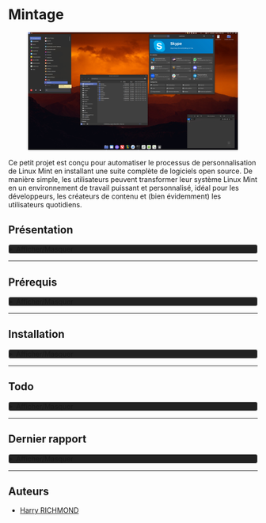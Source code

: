 # Mintage

<figure>
  <img src="./DATA/preview.jpg" alt="Preview" title="Screenshot de Mintage">
</figure>

Ce petit projet est conçu pour automatiser le processus de personnalisation de Linux Mint en installant une suite complète de logiciels open source. De manière simple, les utilisateurs peuvent transformer leur système Linux Mint en un environnement de travail puissant et personnalisé, idéal pour les développeurs, les créateurs de contenu et (bien évidemment) les utilisateurs quotidiens.

## Présentation

<details style="background-color: #222222; border: 1px solid #ccc; border-radius: 4px;">
<summary>Afficher/Masquer</summary>

### Fonctionnalités

- **Installation Automatique** : Déployez votre environnement personnalisé sans intervention manuelle.
- **Suite Complète** : Le script inclut des logiciels pour le développement, la bureautique, le multimédia, et plus encore.
- **Open Source** : Tous les logiciels installés sont open source, garantissant transparence et respect de la vie privée.
- **Thème Préconfiguré** : Profitez d'un thème sobre et fonctionnel, conçu pour une expérience utilisateur optimale.

### Liste de logiciels

Une liste non exhaustive des logiciels inclus dans ce script :

- **Développement**: Codium, Git, Docker
- **Bureautique**: LibreOffice, Thunderbird
- **Multimédia**: GIMP, Kodi
- **Internet**: Vivaldi, FileZilla
- ...et beaucoup d'autres !

Vous pouvez aussi consulter [la liste complète](./DATA/complete-list.md).

### Contributions

Les contributions sont les bienvenues ! Si vous avez des suggestions ou des améliorations, n'hésitez pas à soumettre une pull request ou à ouvrir une issue.

### License

Distribué sous la licence GPLv3. Voir `LICENSE` pour plus d'informations.

</details>

---

## Prérequis

<details style="background-color: #222222; border: 1px solid #ccc; border-radius: 4px;">
<summary>Afficher/Masquer</summary>

Une clean install de [la dernière version de Linux Mint](https://www.linuxmint.com) est nécessaire.
Pour info pour coller dans le terminal il faut utiliser `CTRL + SHIFT + V` et pour copier `CTRL + SHIFT + C`.
`CTRL + C` sert à quitter dans le terminal.

Choisir les miroirs de téléchargement pour les mises à jour (prenez les plus rapides)
Pour ouvrir le terminal : `CTRL + ALT + T`

```bash
/usr/bin/software-properties-gtk
```

Ensuite choisissez les drivers

```bash
driver-manager
```

Installez les drivers propriétaires et "Appliquer les changements", puis fermez.

Faire les mise à jour

```bash
mintupdate
```

Et installer nala, une surcouche du gestionnaire apt

```bash
sudo apt install -y nala expect curl wget
```

Il y a une source défaillante chez moi "linuxmirrors.ir", c'est pour ça que c'est "2 3 4" et non "1 2 3"
Si vous avez besoin de gérer les sources (inutile ici) ouvrez "Gestionnaire de mises à jour" et allez dans "Edition/Sources de logiciels", allez ensuite dans "Dépôts supplémentaires" et décochez la ou les sources en question.

### Téléchargement

Depuis le terminal, on télécharge [la dernière release](https://github.com/RogerBytes/Mintage/releases/latest) et on la décompresse :

```bash
latest_url=$(curl -sL -w '%{url_effective}\n' https://github.com/RogerBytes/Mintage/releases/latest -o /dev/null)
download_url="${latest_url/tag\/v/download/v}/Mintage-${latest_url##*/}.tar.gz"
wget $download_url
file=$(find . -name 'Mintage*.tar.gz' -print -quit)
tar -xvf "$file"
folder_name=$(tar -tf "$file" | head -1 | cut -f1 -d"/")
rm $file

```

</details>

---

## Installation

<details style="background-color: #222222; border: 1px solid #ccc; border-radius: 4px;">
<summary>Afficher/Masquer</summary>

### Installation scriptée

Dans le terminal, dans le dossier extrait depuis l'archive (l'on y est déjà après avoir fait les prérequis)

```bash
cd $HOME/Mintage/ && ./prerequis.sh
```

Puis dans un nouveau terminal :

```bash
cd $HOME/Mintage/ && ./install.sh
```

Puis faire un reboot.
Après le redémarrage lancez Jdownloader et Thunderbird une première fois, puis fermez les tous.

Ensuite, lancez :

```bash
cd $HOME/Mintage/ && ./after-reboot.sh
```

### Installations manuelles

#### Grub Cutomizer

Si Dual-Boot seulement !
Dans un terminal :

```bash
grub-customizer
```

Dans Grub customizer mettez "calmgrub" comme thème avec l’icône de "+" dans l'onglet "apparence" (mettez calmgrub.tar.gz qui se trouve dans /racine du système) faites "appliquer" et enregistrez.

#### Gestionnaire de mises à jour

Dans "Gestionnaire de mises à jour" allez dans "Édition/Préférences", allez dans l'onglet "Paquet" et cochez les maj cinnamon et flatpak, ensuite allez dans l'onglet "Automatisation" et cochez tout sauf le dernier "Retirer les noyaux obsolètes et leurs dépendances".

#### Dual Boot avec Windows

Si Dual-Boot seulement !

Dans un terminal :

```bash
gnome-disks
```

Trouvez le disque où est installé Windows, puis chez la partition NTFS où il se trouve, sélectionnez-le puis cliquez
sur la petite roue de paramétrage. Choisissez l'option "modifier les options de montage",
Décochez "Réglages par défaut de la session" et décochez tout puis faîtes "Valider.

Attention, si vous avez un dual boot avec windows, il faut ABSOLUMENT que vous désactiviez le fastboot sur votre session windows, sinon les autres disques ne seront jamais démontés correctement de la session windows (bravo microsoft pour cet éclair de génie).
[Désactiver le démarrage rapide de windows](https://www.malekal.com/desactiver-demarrage-rapide-windows-10-11/)

#### Appimages

Depuis le dossier `~/ApplicationsTemp` (qui sert à un gestionnaire pour stocker les appimages).
Lancer toutes les applications s'y trouvant pour que AppImage Launcher propose l'intégration
Vous pouvez supprimer le dossier après.

#### LanguageTools pour LibreOffice

Dans LibreOffice allez dans "Outils/Extensions..."
Puis "Ajouter" et choisir "LanguageTool-stable.oxt"
Dans LibreOffice aller dans "Outils/Options" (ou 'Alt+F12'), puis :
"Langues et locales/Linguistique"
Allez dans l'encart "Modules linguistiques disponibles", puis :
Décochez "Vérificateur orthographique Hunspell"

#### Derniers réglages

Sinon sur votre bureau 'clic droit' > personnaliser :
décochez "ajustement automatique".

Il faut ouvrir une fois les deux profils de floorp et patienter quelque secondes pour que l'initialisation des extensions se termine.

Pour lancer une détection des capteurs thermiques et autres :

```bash
sudo sensors-detect
```

Ouvrez `Flatseal`, allez sur `Toutes les applications`, dans "Environnement", cliquer sur le `+` des variables et mettez :

```bash
GTK_THEME=Adwaita-dark
```



### Installation terminée

Dans votre dossier utilisateur se trouve le dossier Mintage : vous pouvez maintenant le supprimer.
Une documentation avec plein de conseils et astuces se trouve dans `~/Local/Documentation`.

Depuis la logithèque vous pouvez ajoutez les flatpak non certifiés dans les paramètres. Il s'agit de paquets maintenu par un tiers et non par leur développeur, peut provoquer des failles de sécurité.

Votre installation est terminée, amusez-vous bien sur Linux Mint !

</details>

---

## Todo

<details style="background-color: #222222; border: 1px solid #ccc; border-radius: 4px;">
<summary>Afficher/Masquer</summary>

1. Il faut aussi dans applications préférées floorp et Rhythmbox
2. Il faut faire une sauvegarde du plank avec le keepass depuis appli en cours (le raccourcis est incorrect)
3. Faire un script de customisation pour une nouvelle session.
4. Faire une application simple pour changer de runtime Java.

</details>

---

## Dernier rapport

<details style="background-color: #222222; border: 1px solid #ccc; border-radius: 4px;">
<summary>Afficher/Masquer</summary>

### Problèmes

Les extensions de floorp ne sont pas correctement installées (patch en cours)

### Observations

#### Les appli flatpak sans support de thème

- Ciano - Compression et conversion de fichiers audio et vidéo
- Mousai - io.github.seadve.Mousai
- Téléchargeur de vidéo - com.github.unrud.VideoDownloader
- etc

Non fixable tant que les dernières màj de libadwaita ne seront pas incluses dans linux mint.

</details>

---

## Auteurs

- [Harry RICHMOND](https://github.com/RogerBytes)
